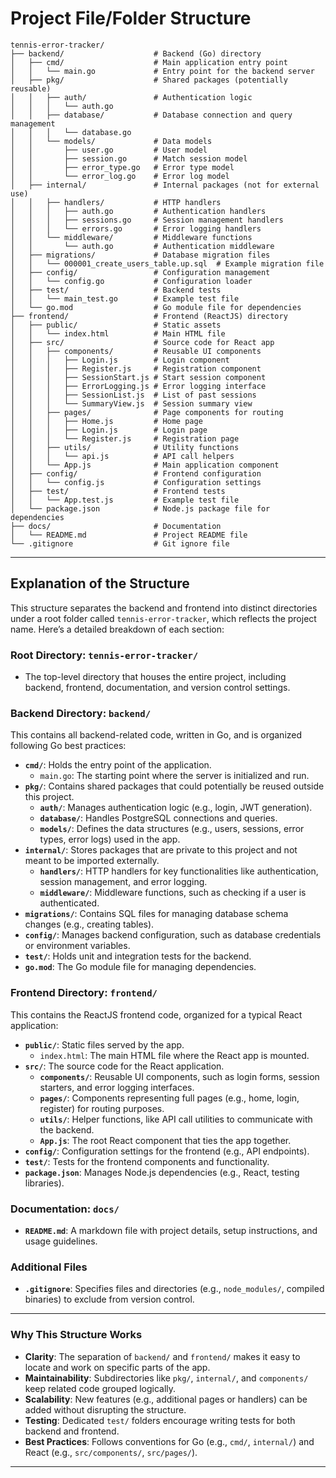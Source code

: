 # Project File/Folder Structure

```
tennis-error-tracker/
├── backend/                    # Backend (Go) directory
│   ├── cmd/                    # Main application entry point
│   │   └── main.go             # Entry point for the backend server
│   ├── pkg/                    # Shared packages (potentially reusable)
│   │   ├── auth/               # Authentication logic
│   │   │   └── auth.go
│   │   ├── database/           # Database connection and query management
│   │   │   └── database.go
│   │   └── models/             # Data models
│   │       ├── user.go         # User model
│   │       ├── session.go      # Match session model
│   │       ├── error_type.go   # Error type model
│   │       └── error_log.go    # Error log model
│   ├── internal/               # Internal packages (not for external use)
│   │   ├── handlers/           # HTTP handlers
│   │   │   ├── auth.go         # Authentication handlers
│   │   │   ├── sessions.go     # Session management handlers
│   │   │   └── errors.go       # Error logging handlers
│   │   └── middleware/         # Middleware functions
│   │       └── auth.go         # Authentication middleware
│   ├── migrations/             # Database migration files
│   │   └── 000001_create_users_table.up.sql  # Example migration file
│   ├── config/                 # Configuration management
│   │   └── config.go           # Configuration loader
│   ├── test/                   # Backend tests
│   │   └── main_test.go        # Example test file
│   └── go.mod                  # Go module file for dependencies
├── frontend/                   # Frontend (ReactJS) directory
│   ├── public/                 # Static assets
│   │   └── index.html          # Main HTML file
│   ├── src/                    # Source code for React app
│   │   ├── components/         # Reusable UI components
│   │   │   ├── Login.js        # Login component
│   │   │   ├── Register.js     # Registration component
│   │   │   ├── SessionStart.js # Start session component
│   │   │   ├── ErrorLogging.js # Error logging interface
│   │   │   ├── SessionList.js  # List of past sessions
│   │   │   └── SummaryView.js  # Session summary view
│   │   ├── pages/              # Page components for routing
│   │   │   ├── Home.js         # Home page
│   │   │   ├── Login.js        # Login page
│   │   │   └── Register.js     # Registration page
│   │   ├── utils/              # Utility functions
│   │   │   └── api.js          # API call helpers
│   │   └── App.js              # Main application component
│   ├── config/                 # Frontend configuration
│   │   └── config.js           # Configuration settings
│   ├── test/                   # Frontend tests
│   │   └── App.test.js         # Example test file
│   └── package.json            # Node.js package file for dependencies
├── docs/                       # Documentation
│   └── README.md               # Project README file
└── .gitignore                  # Git ignore file
```

---

## Explanation of the Structure

This structure separates the backend and frontend into distinct directories under a root folder called `tennis-error-tracker`, which reflects the project name. Here’s a detailed breakdown of each section:

### **Root Directory: `tennis-error-tracker/`**
- The top-level directory that houses the entire project, including backend, frontend, documentation, and version control settings.

### **Backend Directory: `backend/`**
This contains all backend-related code, written in Go, and is organized following Go best practices:
- **`cmd/`**: Holds the entry point of the application.
  - `main.go`: The starting point where the server is initialized and run.
- **`pkg/`**: Contains shared packages that could potentially be reused outside this project.
  - **`auth/`**: Manages authentication logic (e.g., login, JWT generation).
  - **`database/`**: Handles PostgreSQL connections and queries.
  - **`models/`**: Defines the data structures (e.g., users, sessions, error types, error logs) used in the app.
- **`internal/`**: Stores packages that are private to this project and not meant to be imported externally.
  - **`handlers/`**: HTTP handlers for key functionalities like authentication, session management, and error logging.
  - **`middleware/`**: Middleware functions, such as checking if a user is authenticated.
- **`migrations/`**: Contains SQL files for managing database schema changes (e.g., creating tables).
- **`config/`**: Manages backend configuration, such as database credentials or environment variables.
- **`test/`**: Holds unit and integration tests for the backend.
- **`go.mod`**: The Go module file for managing dependencies.

### **Frontend Directory: `frontend/`**
This contains the ReactJS frontend code, organized for a typical React application:
- **`public/`**: Static files served by the app.
  - `index.html`: The main HTML file where the React app is mounted.
- **`src/`**: The source code for the React application.
  - **`components/`**: Reusable UI components, such as login forms, session starters, and error logging interfaces.
  - **`pages/`**: Components representing full pages (e.g., home, login, register) for routing purposes.
  - **`utils/`**: Helper functions, like API call utilities to communicate with the backend.
  - **`App.js`**: The root React component that ties the app together.
- **`config/`**: Configuration settings for the frontend (e.g., API endpoints).
- **`test/`**: Tests for the frontend components and functionality.
- **`package.json`**: Manages Node.js dependencies (e.g., React, testing libraries).

### **Documentation: `docs/`**
- **`README.md`**: A markdown file with project details, setup instructions, and usage guidelines.

### **Additional Files**
- **`.gitignore`**: Specifies files and directories (e.g., `node_modules/`, compiled binaries) to exclude from version control.

---

### Why This Structure Works
- **Clarity**: The separation of `backend/` and `frontend/` makes it easy to locate and work on specific parts of the app.
- **Maintainability**: Subdirectories like `pkg/`, `internal/`, and `components/` keep related code grouped logically.
- **Scalability**: New features (e.g., additional pages or handlers) can be added without disrupting the structure.
- **Testing**: Dedicated `test/` folders encourage writing tests for both backend and frontend.
- **Best Practices**: Follows conventions for Go (e.g., `cmd/`, `internal/`) and React (e.g., `src/components/`, `src/pages/`).

---
